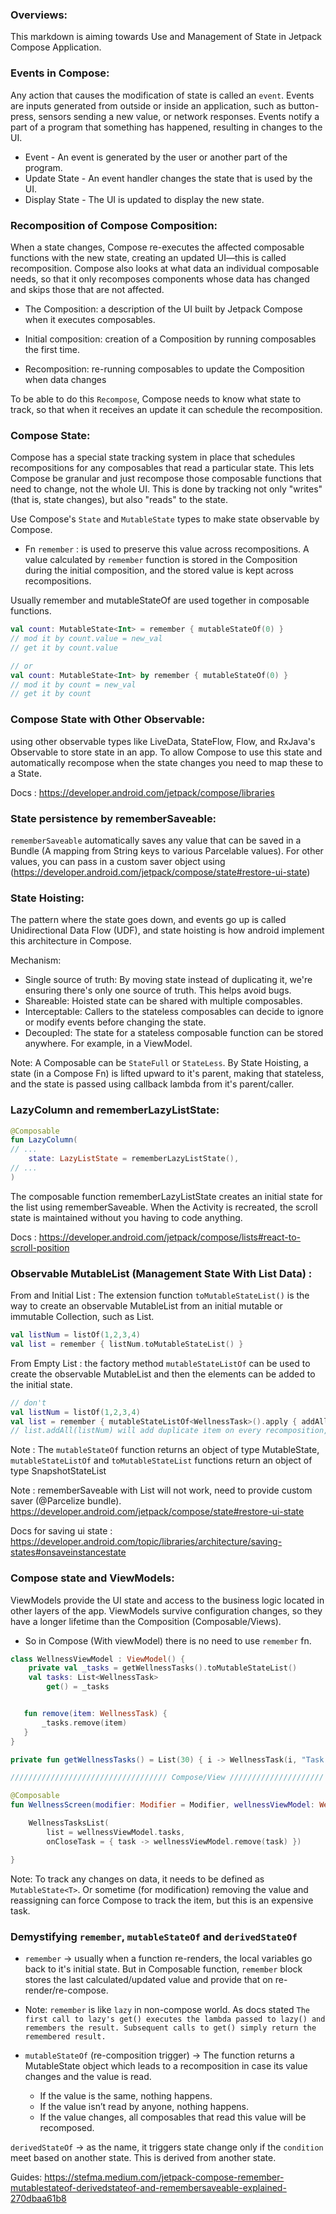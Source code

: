 ### Overviews:
This markdown is aiming towards Use and Management of State in Jetpack Compose Application.

### Events in Compose:
Any action that causes the modification of state is called an `event`. Events are inputs generated from outside or inside an application, such as button-press, sensors sending a new value, or network responses. 
Events notify a part of a program that something has happened, resulting in changes to the UI.

* Event - An event is generated by the user or another part of the program.
* Update State - An event handler changes the state that is used by the UI.
* Display State - The UI is updated to display the new state.

### Recomposition of Compose Composition:
When a state changes, Compose re-executes the affected composable functions with the new state, creating an updated UI—this is called recomposition. Compose also looks at what data an individual composable needs, so that it only recomposes components whose data has changed and skips those that are not affected.

* The Composition: a description of the UI built by Jetpack Compose when it executes composables.

* Initial composition: creation of a Composition by running composables the first time.

* Recomposition: re-running composables to update the Composition when data changes

To be able to do this `Recompose`, Compose needs to know what state to track, so that when it receives an update it can schedule the recomposition.

### Compose State:
Compose has a special state tracking system in place that schedules recompositions for any composables that read a particular state. This lets Compose be granular and just recompose those composable functions that need to change, not the whole UI. This is done by tracking not only "writes" (that is, state changes), but also "reads" to the state.

Use Compose's `State` and `MutableState` types to make state observable by Compose.

* Fn `remember` : is used to preserve this value across recompositions. A value calculated by `remember` function is stored in the Composition during the initial composition, and the stored value is kept across recompositions.

Usually remember and mutableStateOf are used together in composable functions.

```kotlin
val count: MutableState<Int> = remember { mutableStateOf(0) } 
// mod it by count.value = new_val
// get it by count.value

// or
val count: MutableState<Int> by remember { mutableStateOf(0) } 
// mod it by count = new_val
// get it by count
```

### Compose State with Other Observable:
using other observable types like LiveData, StateFlow, Flow, and RxJava's Observable to store state in an app. To allow Compose to use this state and automatically recompose when the state changes you need to map these to a State<T>.

Docs : https://developer.android.com/jetpack/compose/libraries
### State persistence by rememberSaveable:
`rememberSaveable` automatically saves any value that can be saved in a Bundle (A mapping from String keys to various Parcelable values). For other values, you can pass in a custom saver object using (https://developer.android.com/jetpack/compose/state#restore-ui-state)

### State Hoisting:
The pattern where the state goes down, and events go up is called Unidirectional Data Flow (UDF), and state hoisting is how android implement this architecture in Compose.

Mechanism:

* Single source of truth: By moving state instead of duplicating it, we're ensuring there's only one source of truth. This helps avoid bugs.
* Shareable: Hoisted state can be shared with multiple composables.
* Interceptable: Callers to the stateless composables can decide to ignore or modify events before changing the state.
* Decoupled: The state for a stateless composable function can be stored anywhere. For example, in a ViewModel.

Note: A Composable can be `StateFull` or `StateLess`. By State Hoisting, a state (in a Compose Fn) is lifted upward to it's parent, making that stateless, and the state is passed using callback lambda from it's parent/caller. 

### LazyColumn and rememberLazyListState:
```kotlin
@Composable
fun LazyColumn(
// ...
    state: LazyListState = rememberLazyListState(),
// ...
)
```

The composable function rememberLazyListState creates an initial state for the list using rememberSaveable. When the Activity is recreated, the scroll state is maintained without you having to code anything.

Docs : https://developer.android.com/jetpack/compose/lists#react-to-scroll-position

### Observable MutableList (Management State With List Data) :
From and Initial List : The extension function `toMutableStateList()` is the way to create an observable MutableList from an initial mutable or immutable Collection, such as List.
```kotlin
val listNum = listOf(1,2,3,4)
val list = remember { listNum.toMutableStateList() }
```

From Empty List : the factory method `mutableStateListOf` can be used to create the observable MutableList and then the elements can be added to the initial state.
```kotlin
// don't
val listNum = listOf(1,2,3,4)
val list = remember { mutableStateListOf<WellnessTask>().apply { addAll(listNum) } }
// list.addAll(listNum) will add duplicate item on every recomposition, so no addAll operation os state directly
```

Note : The `mutableStateOf` function returns an object of type MutableState<T>, `mutableStateListOf` and `toMutableStateList` functions return an object of type SnapshotStateList<T>

Note : rememberSaveable with List<CustomType> will not work, need to provide custom saver (@Parcelize bundle). https://developer.android.com/jetpack/compose/state#restore-ui-state


Docs for saving ui state : https://developer.android.com/topic/libraries/architecture/saving-states#onsaveinstancestate
### Compose state and ViewModels:
ViewModels provide the UI state and access to the business logic located in other layers of the app. ViewModels survive configuration changes, so they have a longer lifetime than the Composition (Composable/Views).
* So in Compose (With viewModel) there is no need to use `remember` fn.

```kotlin
class WellnessViewModel : ViewModel() {
    private val _tasks = getWellnessTasks().toMutableStateList()
    val tasks: List<WellnessTask>
        get() = _tasks


   fun remove(item: WellnessTask) {
       _tasks.remove(item)
   }
}

private fun getWellnessTasks() = List(30) { i -> WellnessTask(i, "Task # $i") }

/////////////////////////////////// Compose/View /////////////////////

@Composable
fun WellnessScreen(modifier: Modifier = Modifier, wellnessViewModel: WellnessViewModel = viewModel()) {

    WellnessTasksList(
        list = wellnessViewModel.tasks,
        onCloseTask = { task -> wellnessViewModel.remove(task) })

}
```

Note: To track any changes on data, it needs to be defined as `MutableState<T>`. Or sometime (for modification) removing the value and reassigning can force Compose to track the item, but this is an expensive task.

### Demystifying `remember`, `mutableStateOf` and `derivedStateOf`
- `remember` -> usually when a function re-renders, the local variables go back to it's initial state. But in Composable function, `remember` block stores the last calculated/updated value and provide that on re-render/re-compose.

* Note: `remember` is like `lazy` in non-compose world. As docs stated `The first call to lazy's get() executes the lambda passed to lazy() and remembers the result. Subsequent calls to get() simply return the remembered result.`

- `mutableStateOf` (re-composition trigger) -> The function returns a MutableState object which leads to a recomposition in case its value changes and the value is read.

    - If the value is the same, nothing happens.
    - If the value isn’t read by anyone, nothing happens.
    - If the value changes, all composables that read this value will be recomposed.

`derivedStateOf` -> as the name, it triggers state change only if the `condition` meet based on another state. This is derived from another state.


Guides: https://stefma.medium.com/jetpack-compose-remember-mutablestateof-derivedstateof-and-remembersaveable-explained-270dbaa61b8